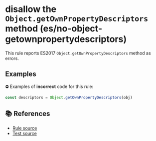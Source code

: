 # disallow the `Object.getOwnPropertyDescriptors` method (es/no-object-getownpropertydescriptors)

This rule reports ES2017 `Object.getOwnPropertyDescriptors` method as errors.

## Examples

⛔ Examples of **incorrect** code for this rule:

```js
const descriptors = Object.getOwnPropertyDescriptors(obj)
```

## 📚 References

- [Rule source](https://github.com/mysticatea/eslint-plugin-es/blob/v1.2.0/lib/rules/no-object-getownpropertydescriptors.js)
- [Test source](https://github.com/mysticatea/eslint-plugin-es/blob/v1.2.0/tests/lib/rules/no-object-getownpropertydescriptors.js)
